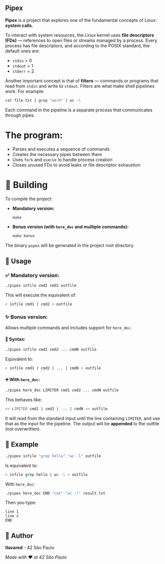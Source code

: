 ## Pipex

**Pipex** is a project that explores one of the fundamental concepts of Linux: **system calls**.

To interact with system resources, the Linux kernel uses **file descriptors (FDs)** — references
to open files or streams managed by a process. Every process has file descriptors,
and according to the POSIX standard, the default ones are:

* `stdin` = 0
* `stdout` = 1
* `stderr` = 2

Another important concept is that of **filters** — commands or programs that read from `stdin` 
and write to `stdout`. Filters are what make shell pipelines work. For example:

```bash
cat file.txt | grep "word" | wc -l
```

Each command in the pipeline is a separate process that communicates through pipes.


# The program:

* Parses and executes a sequence of commands
* Creates the necessary pipes between them
* Uses `fork` and `execve` to handle process creation
* Closes unused FDs to avoid leaks or file descriptor exhaustion


# 🧰 Building

To compile the project:

* **Mandatory version:**

  ```bash
  make
  ```

* **Bonus version (with `here_doc` and multiple commands):**

  ```bash
  make bonus
  ```

The binary `pipex` will be generated in the project root directory.


## 🧪 Usage

### ✅ Mandatory version:

```bash
./pipex infile cmd1 cmd2 outfile
```

This will execute the equivalent of:

```bash
< infile cmd1 | cmd2 > outfile
```

### ✨ Bonus version:

Allows multiple commands and includes support for `here_doc`.

#### 📌 Syntax:

```bash
./pipex infile cmd1 cmd2 ... cmdN outfile
```

Equivalent to:

```bash
< infile cmd1 | cmd2 | ... | cmdN > outfile
```

#### ➕ With `here_doc`:

```bash
./pipex here_doc LIMITER cmd1 cmd2 ... cmdN outfile
```

This behaves like:

```bash
<< LIMITER cmd1 | cmd2 | ... | cmdN >> outfile
```

It will read from the standard input until the line containing `LIMITER`, and use that as the input for the pipeline. The output will be **appended** to the outfile (not overwritten).


## 📁 Example

```bash
./pipex infile "grep hello" "wc -l" outfile
```

Is equivalent to:

```bash
< infile grep hello | wc -l > outfile
```

With `here_doc`:

```bash
./pipex here_doc END "cat" "wc -l" result.txt
```

Then you type:

```
line 1
line 2
END
```


## 👤 Author

**tlavared** - 42 São Paulo


*Made with ❤️ at 42 São Paulo*

